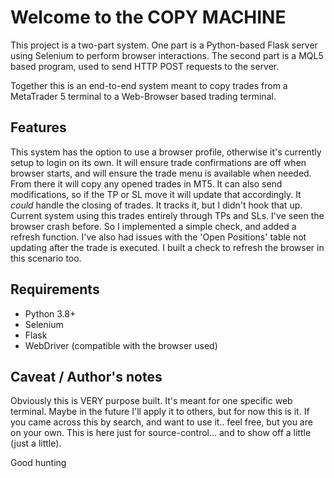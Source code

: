 # Welcome to the COPY MACHINE

This project is a two-part system.
One part is a Python-based Flask server using Selenium to perform browser interactions.
The second part is a MQL5 based program, used to send HTTP POST requests to the server.

Together this is an end-to-end system meant to copy trades from a MetaTrader 5 terminal to a Web-Browser based trading terminal.

## Features

This system has the option to use a browser profile, otherwise it's currently setup to login on its own.
It will ensure trade confirmations are off when browser starts, and will ensure the trade menu is available when needed.
From there it will copy any opened trades in MT5. It can also send modifications, so if the TP or SL move it will update that accordingly.
It *could* handle the closing of trades. It tracks it, but I didn't hook that up. Current system using this trades entirely through TPs and SLs.
I've seen the browser crash before. So I implemented a simple check, and added a refresh function.
I've also had issues with the 'Open Positions' table not updating after the trade is executed. I built a check to refresh the browser in this scenario too.

## Requirements

- Python 3.8+
- Selenium
- Flask
- WebDriver (compatible with the browser used)

## Caveat / Author's notes

Obviously this is VERY purpose built. It's meant for one specific web terminal. Maybe in the future I'll apply it to others, but for now this is it.
If you came across this by search, and want to use it.. feel free, but you are on your own.
This is here just for source-control... and to show off a little (just a little).

Good hunting
